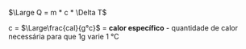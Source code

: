 $\Large Q = m * c * \Delta T$

c = $\Large\frac{cal}{g°c}$ = **calor específico** - quantidade de calor necessária para que 1g varie 1 °C

